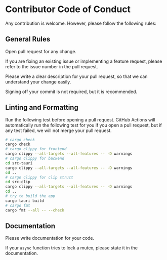 # Contributor Code of Conduct

Any contribution is welcome.
However, please follow the following rules:

## General Rules

Open pull request for any change.

If you are fixing an existing issue or implementing a feature request,
please refer to the issue number in the pull request.

Please write a clear description for your pull request,
so that we can understand your change easily.

Signing off your commit is not required,
but it is recommended.

## Linting and Formatting

Run the following test before opening a pull request.
GitHub Actions will automatically run the following test for you
if you open a pull request,
but if any test failed, we will not merge your pull request.
```bash
# cargo check
cargo check
# cargo clippy for frontend
cargo clippy --all-targets --all-features -- -D warnings
# cargo clippy for backend
cd src-tauri
cargo clippy --all-targets --all-features -- -D warnings
cd ..
# cargo clippy for clip struct
cd src-clip
cargo clippy --all-targets --all-features -- -D warnings
cd ..
# try to build the app
cargo tauri build
# cargo fmt
cargo fmt --all -- --check
```

## Documentation

Please write documentation for your code.

If your `async` function tries to lock a mutex,
please state it in the documentation.
